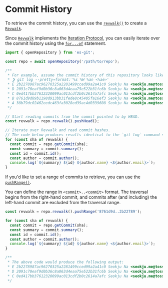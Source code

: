 # Commit History

To retrieve the commit history, you can use the [`revwalk()`](../reference/classes/Repository.md#revwalk) to create a [`Revwalk`](../reference/classes/Revwalk.md).

Since [`Revwalk`](../reference/classes/Revwalk.md) implements the [Iteration Protocol](https://developer.mozilla.org/en-US/docs/Web/JavaScript/Reference/Iteration_protocols), you can easily iterate over the
commit history using the [`for...of`](https://developer.mozilla.org/en-US/docs/Web/JavaScript/Reference/Statements/for...of) statement.

```ts
import { openRepository } from 'es-git';

const repo = await openRepository('/path/to/repo');

/**
 * For example, assume the commit history of this repository looks like this:
 * ❯ git log --pretty=format:'%s %H %an <%ae>'
 * E 2b2278987ac96270325a2281499cced99a2a41c0 Seokju Na <seokju.me@toss.im>
 * D 2091c70eaf9d0b36c8a063d4eaa75e522b31fc6b Seokju Na <seokju.me@toss.im>
 * C 0ed417bb37612320099ac013cdf2b0c2614a7afc Seokju Na <seokju.me@toss.im>
 * B 8761d9d89b1198d913bb31fede8c45405fa16ef3 Seokju Na <seokju.me@toss.im>
 * A 38b79dc02462eedc463fa3028ed39ac4d0339608 Seokju Na <seokju.me@toss.im>
 */

// Start reading commits from the commit pointed to by HEAD.
const revwalk = repo.revwalk().pushHead();

// Iterate over Revwalk and read commit hashes.
// The code below produces results identical to the `git log` command shown above.
for (const sha of revwalk) {
  const commit = repo.getCommit(sha);
  const summary = commit.summary();
  const id = commit.id();
  const author = commit.author();
  console.log(`${summary} ${id} ${author.name} <${author.email}>`);
}
```

If you'd like to set a range of commits to retrieve, you can use the [`pushRange()`](../reference/classes/Revwalk.md#pushrange).

You can define the range in `<commit>..<commit>` format. The traversal begins from the right-hand commit, and commits after (and including) the left-hand commit are excluded from the traversal range.

```ts
const revwalk = repo.revwalk().pushRange('8761d9d..2b22789');

for (const sha of revwalk) {
  const commit = repo.getCommit(sha);
  const summary = commit.summary();
  const id = commit.id();
  const author = commit.author();
  console.log(`${summary} ${id} ${author.name} <${author.email}>`);
}

/**
 * The above code would produce the following output:
 * E 2b2278987ac96270325a2281499cced99a2a41c0 Seokju Na <seokju.me@toss.im>
 * D 2091c70eaf9d0b36c8a063d4eaa75e522b31fc6b Seokju Na <seokju.me@toss.im>
 * C 0ed417bb37612320099ac013cdf2b0c2614a7afc Seokju Na <seokju.me@toss.im>
 */
```
